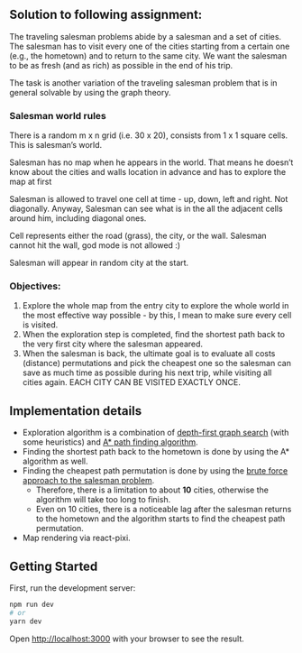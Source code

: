 ## Solution to following assignment:

The traveling salesman problems abide by a salesman and a set of cities. The salesman has to visit every one of the cities starting from a certain one (e.g., the hometown) and to return to the same city. We want the salesman to be as fresh (and as rich) as possible in the end of his trip.

The task is another variation of the traveling salesman problem that is in general solvable by using the graph theory.

### Salesman world rules
There is a random m x n grid (i.e. 30 x 20), consists from 1 x 1 square cells. This is salesman’s world.

Salesman has no map when he appears in the world. That means he doesn’t know about the cities and walls location in advance and has to explore the map at first

Salesman is allowed to travel one cell at time - up, down, left and right. Not diagonally.
Anyway, Salesman can see what is in the all the adjacent cells around him, including diagonal ones.

Cell represents either the road (grass), the city, or the wall.
Salesman cannot hit the wall, god mode is not allowed :)

Salesman will appear in random city at the start.

### Objectives:
1. Explore the whole map from the entry city to explore the whole world in the most effective way possible - by this, I mean to make sure every cell is visited.
2. When the exploration step is completed, find the shortest path back to the very first city where the salesman appeared.
3. When the salesman is back, the ultimate goal is to evaluate all costs (distance) permutations and pick the cheapest one so the salesman can save as much time as possible during his next trip, while visiting all cities again. EACH CITY CAN BE VISITED EXACTLY ONCE.

## Implementation details
- Exploration algorithm is a combination of [depth-first graph search](https://en.wikipedia.org/wiki/Depth-first_search) (with some heuristics) and [A* path finding algorithm](https://cs.wikipedia.org/wiki/A*).
- Finding the shortest path back to the hometown is done by using the A* algorithm as well.
- Finding the cheapest path permutation is done by using the [brute force approach to the salesman problem](https://www.geeksforgeeks.org/travelling-salesman-problem-set-1/). 
  - Therefore, there is a limitation to about **10** cities, otherwise the algorithm will take too long to finish.
  - Even on 10 cities, there is a noticeable lag after the salesman returns to the hometown and the algorithm starts to find the cheapest path permutation.
- Map rendering via react-pixi.

## Getting Started

First, run the development server:

```bash
npm run dev
# or
yarn dev
```

Open [http://localhost:3000](http://localhost:3000) with your browser to see the result.


